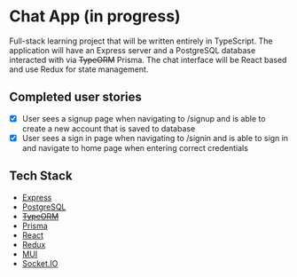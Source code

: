 # Chat App (in progress)

Full-stack learning project that will be written entirely in TypeScript. The application will have an Express server and a PostgreSQL database interacted with via ~~TypeORM~~ Prisma. The chat interface will be React based and use Redux for state management.

## Completed user stories

-   [x] User sees a signup page when navigating to /signup and is able to create a new account that is saved to database
-   [x] User sees a sign in page when navigating to /signin and is able to sign in and navigate to home page when entering correct credentials

## Tech Stack

* [Express](https://github.com/expressjs/expressjs.com)
* [PostgreSQL](https://www.postgresql.org/about/)
* ~~[TypeORM](https://github.com/typeorm/typeorm)~~
* [Prisma](https://github.com/prisma/prisma)
* [React](https://github.com/facebook/react)
* [Redux](https://github.com/reduxjs/redux)
* [MUI](https://github.com/mui-org/material-ui)
* [Socket.IO](https://github.com/socketio/socket.io)
